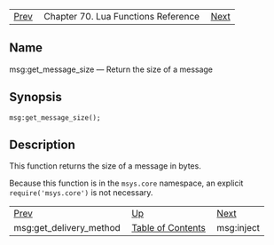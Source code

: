 |     |     |     |
| --- | --- | --- |
| [Prev](lua.ref.msg_get_delivery_method)  | Chapter 70. Lua Functions Reference |  [Next](lua.ref.msg_inject) |

<a name="lua.ref.msg_get_message_size"></a>
## Name

msg:get_message_size — Return the size of a message

<a name="idp16797760"></a>
## Synopsis

`msg:get_message_size();`

<a name="idp16800000"></a>
## Description

This function returns the size of a message in bytes.

Because this function is in the `msys.core` namespace, an explicit `require('msys.core')` is not necessary.

|     |     |     |
| --- | --- | --- |
| [Prev](lua.ref.msg_get_delivery_method)  | [Up](lua.function.details) |  [Next](lua.ref.msg_inject) |
| msg:get_delivery_method  | [Table of Contents](index) |  msg:inject |

